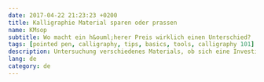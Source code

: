 ```yaml
---
date: 2017-04-22 21:23:23 +0200
title: Kalligraphie Material sparen oder prassen
name: KMsop
subtitle: Wo macht ein h&ouml;herer Preis wirklich einen Unterschied?
tags: [pointed pen, calligraphy, tips, basics, tools, calligraphy 101]
description: Untersuchung verschiedenes Materials, ob sich eine Investition lohnt.
lang: de
category: de
---
```


